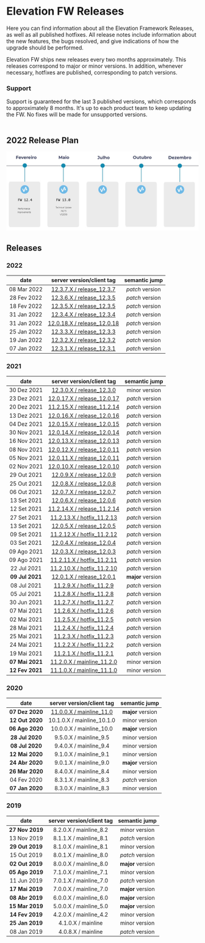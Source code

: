 # Elevation FW Releases

Here you can find information about all the Elevation Framework Releases, as well as all published hotfixes.
All release notes include information about the new features, the bugs resolved, and give indications of how the upgrade should be performed.

Elevation FW ships new releases every two months approximately. This releases correspond to major or minor versions.
In addition, whenever necessary, hotfixes are published, corresponding to patch versions.

### Support
Support is guaranteed for the last 3 published versions, which corresponds to approximately 8 months.
It's up to each product team to keep updating the FW. No fixes will be made for unsupported versions.
<br/><br/>

## 2022 Release Plan
<img src="./images/releasePlan2022.JPG" width="950">

## Releases

### **2022**

| date | server version/client tag | semantic jump |
| :---: | :---: | :---: |
| 08 Mar 2022 | [12.3.7.X / release_12.3.7](./12.3.0.X/README.md#hotfix-1237-8-mar-2022)        | _patch_ version   |
| 28 Fev 2022 | [12.3.6.X / release_12.3.5](./12.3.0.X/README.md#hotfix-1236-28-fev-2022)       | _patch_ version   |
| 18 Fev 2022 | [12.3.5.X / release_12.3.5](./12.3.0.X/README.md#hotfix-1235-18-fev-2022)       | _patch_ version   |
| 31 Jan 2022 | [12.3.4.X / release_12.3.4](./12.3.0.X/README.md#hotfix-1234-31-jan-2022)       | _patch_ version   |
| 31 Jan 2022 | [12.0.18.X / release_12.0.18](./12.0.1.X/README.md#hotfix-12018-31-jan-2022)    | _patch_ version   |
| 25 Jan 2022 | [12.3.3.X / release_12.3.3](./12.3.0.X/README.md#hotfix-1233-25-jan-2022)       | _patch_ version   |
| 19 Jan 2022 | [12.3.2.X / release_12.3.2](./12.3.0.X/README.md#hotfix-1232-19-jan-2022)       | _patch_ version   |
| 07 Jan 2022 | [12.3.1.X / release_12.3.1](./12.3.0.X/README.md#hotfix-1231-7-jan-2022)        | _patch_ version   |

### **2021**

| date | server version/client tag | semantic jump |
| :---: | :---: | :---: |
| 30 Dez 2021 | [12.3.0.X / release_12.3.0](./12.3.0.X/README.md#hotfix-1230-30-dez-2021)       | minor version     |
| 23 Dez 2021 | [12.0.17.X / release_12.0.17](./12.0.1.X/README.md#hotfix-12017-23-dez-2021)    | _patch_ version   |
| 20 Dez 2021 | [11.2.15.X / release_11.2.14](./11.2.0.X/README.md#hotfix-11215-20-dez-2021)    | _patch_ version   |
| 13 Dez 2021 | [12.0.16.X / release_12.0.16](./12.0.1.X/README.md#hotfix-12016-13-dez-2021)    | _patch_ version   |
| 04 Dez 2021 | [12.0.15.X / release_12.0.15](./12.0.1.X/README.md#hotfix-12015-4-dez-2021)     | _patch_ version   |
| 30 Nov 2021 | [12.0.14.X / release_12.0.14](./12.0.1.X/README.md#hotfix-12014-30-nov-2021)    | _patch_ version   |
| 16 Nov 2021 | [12.0.13.X / release_12.0.13](./12.0.1.X/README.md#hotfix-12013-16-nov-2021)    | _patch_ version   |
| 08 Nov 2021 | [12.0.12.X / release_12.0.11](./12.0.1.X/README.md#hotfix-12012-8-nov-2021)     | _patch_ version   |
| 05 Nov 2021 | [12.0.11.X / release_12.0.11](./12.0.1.X/README.md#hotfix-12011-5-nov-2021)     | _patch_ version   |
| 02 Nov 2021 | [12.0.10.X / release_12.0.10](./12.0.1.X/README.md#hotfix-12010-2-nov-2021)     | _patch_ version   |
| 29 Out 2021 | [12.0.9.X / release_12.0.9](./12.0.1.X/README.md#hotfix-1209-29-out-2021)       | _patch_ version   |
| 25 Out 2021 | [12.0.8.X / release_12.0.8](./12.0.1.X/README.md#hotfix-1208-25-out-2021)       | _patch_ version   |
| 06 Out 2021 | [12.0.7.X / release_12.0.7](./12.0.1.X/README.md#hotfix-1207-6-out-2021)        | _patch_ version   |
| 13 Set 2021 | [12.0.6.X / release_12.0.6](./12.0.1.X/README.md#hotfix-1206-27-set-2021)       | _patch_ version   |
| 12 Set 2021 | [11.2.14.X / release_11.2.14](./11.2.0.X/README.md#hotfix-11214-12-set-2021)    | _patch_ version   |
| 27 Set 2021 | [11.2.13.X / hotfix_11.2.13](./11.2.0.X/README.md#hotfix-11213-27-set-2021)     | _patch_ version   |
| 13 Set 2021 | [12.0.5.X / release_12.0.5](./12.0.1.X/README.md#hotfix-1205-13-set-2021)       | _patch_ version   |
| 09 Set 2021 | [11.2.12.X / hotfix_11.2.12](./11.2.0.X/README.md#hotfix-11212-9-set-2021)      | _patch_ version   |
| 03 Set 2021 | [12.0.4.X / release_12.0.4](./12.0.1.X/README.md#hotfix-1204-3-set-2021)        | _patch_ version   |
| 09 Ago 2021 | [12.0.3.X / release_12.0.3](./12.0.1.X/README.md#hotfix-1203-9-ago-2021)        | _patch_ version   |
| 09 Ago 2021 | [11.2.11.X / hotfix_11.2.11](./11.2.0.X/README.md#hotfix-11211-9-ago-2021)      | _patch_ version   |
| 22 Jul 2021 | [11.2.10.X / hotfix_11.2.10](./11.2.0.X/README.md#hotfix-11210-22-jul-2021)     | _patch_ version   |
| **09 Jul 2021** | [12.0.1.X / release_12.0.1](./12.0.1.X/README.md)                           | **major** version |
| 08 Jul 2021 | [11.2.9.X / hotfix_11.2.9](./11.2.0.X/README.md#hotfix-1129-8-jul-2021)         | _patch_ version   |
| 05 Jul 2021 | [11.2.8.X / hotfix_11.2.8](./11.2.0.X/README.md#hotfix-1128-5-jul-2021)         | _patch_ version   |
| 30 Jun 2021 | [11.2.7.X / hotfix_11.2.7](./11.2.0.X/README.md#hotfix-1127-30-jun-2021)        | _patch_ version   |
| 07 Mai 2021 | [11.2.6.X / hotfix_11.2.6](./11.2.0.X/README.md#hotfix-1126-07-jun-2021)        | _patch_ version   |
| 02 Mai 2021 | [11.2.5.X / hotfix_11.2.5](./11.2.0.X/README.md#hotfix-1125-02-jun-2021)        | _patch_ version   |
| 28 Mai 2021 | [11.2.4.X / hotfix_11.2.4](./11.2.0.X/README.md#hotfix-1124-28-mai-2021)        | _patch_ version   |
| 25 Mai 2021 | [11.2.3.X / hotfix_11.2.3](./11.2.0.X/README.md#hotfix-1123-25-mai-2021)        | _patch_ version   |
| 24 Mai 2021 | [11.2.2.X / hotfix_11.2.2](./11.2.0.X/README.md#hotfix-1122-24-mai-2021)        | _patch_ version   |
| 19 Mai 2021 | [11.2.1.X / hotfix_11.2.1](./11.2.0.X/README.md#hotfix-1121-15-mai-2021)        | _patch_ version   |
| **07 Mai 2021** | [11.2.0.X / mainline_11.2.0](./11.2.0.X/README.md)                          | minor version     |
| **12 Fev 2021** | [11.1.0.X / mainline_11.1.0](./11.1.0.X/README.md)                          | minor version     |

### **2020**

| date | server version/client tag | semantic jump |
| :---: | :---: | :---: |
| **07 Dez 2020** | [11.0.0.X / mainline_11.0](./11.0.0.X/README.md)           | **major** version |
| **12 Out 2020** | 10.1.0.X / mainline_10.1.0                                 | minor version     |
| **06 Ago 2020** | 10.0.0.X / mainline_10.0                                   | **major** version |
| **28 Jul 2020** | 9.5.0.X / mainline_9.5                                     | minor version     |
| **08 Jul 2020** | 9.4.0.X / mainline_9.4                                     | minor version     |
| **12 Mai 2020** | 9.1.0.X / mainline_9.1                                     | minor version     |
| **24 Abr 2020** | 9.0.1.X / mainline_9.0                                     | **major** version |
| **26 Mar 2020** | 8.4.0.X / mainline_8.4                                     | minor version     |
| 04 Fev 2020 | 8.3.1.X / mainline_8.3                                         | _patch_ version   |
| **07 Jan 2020** | 8.3.0.X / mainline_8.3                                     | minor version     |

### **2019**

| date | server version/client tag | semantic jump |
| :---: | :---: | :---: |
| **27 Nov 2019** | 8.2.0.X / mainline_8.2                                     | minor version     |
| 13 Nov 2019     | 8.1.1.X / mainline_8.1                                     | _patch_ version   |
| **29 Out 2019** | 8.1.0.X / mainline_8.1                                     | minor version     |
| 15 Out 2019     | 8.0.1.X / mainline_8.0                                     | _patch_ version   |
| **02 Out 2019** | 8.0.0.X / mainline_8.0                                     | **major** version |
| **05 Ago 2019** | 7.1.0.X / mainline_7.1                                     | minor version     |
| 11 Jun 2019     | 7.0.1.X / mainline_7.0                                     | _patch_ version   |
| **17 Mai 2019** | 7.0.0.X / mainline_7.0                                     | **major** version |
| **08 Abr 2019** | 6.0.0.X / mainline_6.0                                     | **major** version |
| **15 Mar 2019** | 5.0.0.X / mainline_5.0                                     | **major** version |
| **14 Fev 2019** | 4.2.0.X / mainline_4.2                                     | minor version     |
| **25 Jan 2019** | 4.1.0.X / mainline                                         | minor version     |
| 08 Jan 2019     | 4.0.8.X / mainline                                         | _patch_ version   |

<br/><br/>
